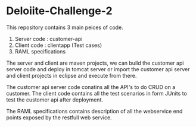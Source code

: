 # Deloiite-Challenge-2
This repository contains 3 main peices of code.
1. Server code : customer-api
2. Client code : clientapp (Test cases)
3. RAML specifications

The server and client are maven projects, we can build the customer api server code and deploy in tomcat server or import the customer api server and client projects in eclipse and execute from there.

The customer api server code conatins all the API's to do CRUD on a customer.
The client code contains all the test scenarios in form JUnits to test the customer api after deployment.

The RAML specifications contains description of all the webservice end points exposed by the restfull web service.
